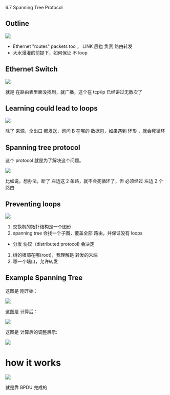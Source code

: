6.7 Spanning Tree Protocol

## Outline

![](./6.7%20Spanning%20Tree%20Protocol_0.png)

- Ethernet "routes" packets too ， LINK 层也 负责 路由转发
- 大水漫灌的前提下，如何保证 不 loop

## Ethernet Switch

![](./6.7%20Spanning%20Tree%20Protocol_1.png)

就是 在路由表里面没找到，就广播，这个在 tcp/ip 已经讲过无数次了

## Learning could lead to loops

![](./6.7%20Spanning%20Tree%20Protocol_2.png)

除了 来源，全出口 都发送，询问 B 在哪的 数据包，如果遇到 环形 ，就会死循环

## Spanning tree protocol

这个 protocol 就是为了解决这个问题。

![](./6.7%20Spanning%20Tree%20Protocol_3.png)

比如说，想办法，断了 左边这 2 条路，就不会死循环了，但 必须经过 左边 2 个路由

## Preventing loops

![](./6.7%20Spanning%20Tree%20Protocol_4.png)

1.  交换机的拓扑结构是一个图形
2.  spanning tree 会找一个子图，覆盖全部 路由，并保证没有 loops

- 分发 协议（distributed protocol) 会决定

1. 树的根部在哪(root)，我理解是 转发的末端
2. 哪一个端口，允许转发

## Example Spanning Tree

这图是 刚开始：

![](./6.7%20Spanning%20Tree%20Protocol_5.png)

这图是 计算后：

![](./6.7%20Spanning%20Tree%20Protocol_6.png)

这图是 计算后的调整展示:

![](./6.7%20Spanning%20Tree%20Protocol_7.png)

# how it works

![](./6.7%20Spanning%20Tree%20Protocol_8.png)

就是靠 BPDU 完成的
